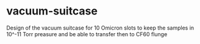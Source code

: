 # vacuum-suitcase
Design of the vacuum suitcase for 10 Omicron slots to keep the samples in 10^-11 Torr preasure and be able to transfer then to CF60 flunge
